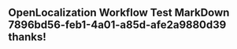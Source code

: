 <properties
ms.topic="hero-topic"
ms.test1="hero-topic"
ms.test2="test"/>


## OpenLocalization Workflow Test MarkDown 7896bd56-feb1-4a01-a85d-afe2a9880d39 thanks!



<!--HONumber=Aug16_HO3-->


